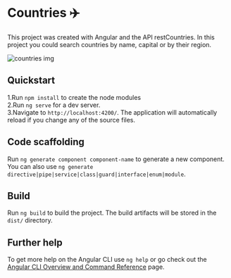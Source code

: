 # Countries ✈️

This project was created with Angular and the API restCountries. In this project you could search countries by name, capital or by their region.

![countries img](https://i.imgur.com/zJDjbBy.jpg)

## Quickstart

1.Run `npm install` to create the node modules  
2.Run `ng serve` for a dev server.   
3.Navigate to `http://localhost:4200/`. The application will automatically reload if you change any of the source files.  

## Code scaffolding

Run `ng generate component component-name` to generate a new component. You can also use `ng generate directive|pipe|service|class|guard|interface|enum|module`.

## Build

Run `ng build` to build the project. The build artifacts will be stored in the `dist/` directory.

## Further help

To get more help on the Angular CLI use `ng help` or go check out the [Angular CLI Overview and Command Reference](https://angular.io/cli) page.
